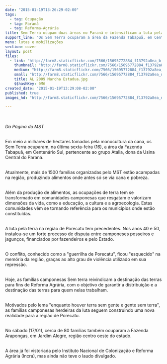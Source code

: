 ```yaml
---
date: "2015-01-19T13:26:29-02:00"
tags:
  - tag: Ocupação
  - tag: Paraná
  - tag: Reforma-Agrária
title: Sem Terra ocupam duas áreas no Paraná e intensificam a luta pela terra
support_line: "Os Sem Terra ocuparam a área da Fazenda Tabapuã, em Centenário Sul, pertencente ao grupo Atalla, e a Fazenda Arapongas, em Jardim Alegre, região centro oeste do estado."
menu: lutas e mobilizações
section: cover
layout: post
files:
  - link: "http://farm8.staticflickr.com/7566/15695772884_f13792a8ea_b.jpg"
    thumbnail: "http://farm8.staticflickr.com/7566/15695772884_f13792a8ea_t.jpg"
    medium: "http://farm8.staticflickr.com/7566/15695772884_f13792a8ea_z.jpg"
    small: "http://farm8.staticflickr.com/7566/15695772884_f13792a8ea_n.jpg"
    title: AL 2009 Marcha Estadua.jpg
    $$hashKey: 0M6
created_date: "2015-01-19T13:29:08-02:00"
published: true
images_hd: "http://farm8.staticflickr.com/7566/15695772884_f13792a8ea_n.jpg"

---
```

<p><br />
&nbsp;<br />
<em>Da P&aacute;gina do MST</em></p>

<p><br />
Em meio a milhares de hectares tomados pela monocultura da cana, os Sem Terra ocuparam, na &uacute;ltima sexta-feira (16), a &aacute;rea da Fazenda Tabapu&atilde;, em Centen&aacute;rio Sul, pertencente ao grupo Atalla, dona da Usina Central do Paran&aacute;.</p>

<p><br />
Atualmente, mais de 1500 fam&iacute;lias organizadas pelo MST est&atilde;o acampadas na regi&atilde;o, produzindo alimentos onde antes s&oacute; se via cana e pobreza.</p>

<p><br />
Al&eacute;m da produ&ccedil;&atilde;o de alimentos, as ocupa&ccedil;&otilde;es de terra tem se transformado em comunidades camponesas que resgatam e valorizam dimens&otilde;es da vida, como a educa&ccedil;&atilde;o, a cultura e a agroecologia. Estas comunidades v&ecirc;m se tornando refer&ecirc;ncia para os munic&iacute;pios onde est&atilde;o constitu&iacute;das.</p>

<p><br />
A luta pela terra na regi&atilde;o de Porecatu tem precedentes. Nos anos 40 e 50, instalou-se um forte processo de disputa entre camponeses posseiros e jagun&ccedil;os, financiados por fazendeiros e pelo Estado.&nbsp;</p>

<p><br />
O conflito, conhecido como a &quot;guerrilha de Porecatu&quot;, ficou &quot;esquecido&quot; na mem&oacute;ria da regi&atilde;o, gra&ccedil;as ao alto grau de viol&ecirc;ncia utilizado em sua repress&atilde;o.</p>

<p><br />
Hoje, as fam&iacute;lias camponesas Sem terra reivindicam a destina&ccedil;&atilde;o das terras para fins de Reforma Agr&aacute;ria, com o objetivo de garantir a distribui&ccedil;&atilde;o e a destina&ccedil;&atilde;o das terras para quem nelas trabalham.</p>

<p><br />
Motivados pelo lema &quot;enquanto houver terra sem gente e gente sem terra&quot;, as fam&iacute;lias camponesas herdeiras da luta seguem construindo uma nova realidade para a regi&atilde;o de Porecatu.</p>

<p><br />
No s&aacute;bado (17/01), cerca de 80 fam&iacute;lias tamb&eacute;m ocuparam a Fazenda Arapongas, em Jardim Alegre, regi&atilde;o centro oeste do estado.</p>

<p><br />
A &aacute;rea j&aacute; foi vistoriada pelo Instituto Nacional de Coloniza&ccedil;&atilde;o e Reforma Agr&aacute;ria (Incra), mas ainda n&atilde;o teve o laudo divulgado.</p>
